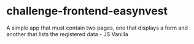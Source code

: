# challenge-frontend-easynvest
A simple app that must contain two pages, one that displays a form and another that lists the registered data - JS Vanilla
